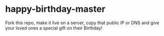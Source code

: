 # happy-birthday-master
Fork this repo, make it live on a server, copy that public IP or DNS and give your loved ones a special gift on their Birthday!
